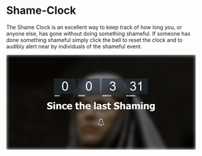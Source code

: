 # Shame-Clock 

The Shame Clock is an excellent way to keep track of how long you, or anyone else, has gone without doing something shameful.
If someone has done something shameful simply click the bell to reset the clock and to audibly alert near by individuals of the shameful event.

![Shame](images/example.png)


